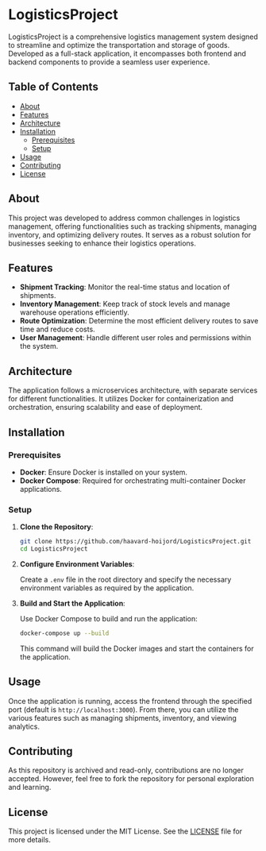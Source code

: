 # LogisticsProject

LogisticsProject is a comprehensive logistics management system designed to streamline and optimize the transportation and storage of goods. Developed as a full-stack application, it encompasses both frontend and backend components to provide a seamless user experience.

## Table of Contents

- [About](#about)
- [Features](#features)
- [Architecture](#architecture)
- [Installation](#installation)
  - [Prerequisites](#prerequisites)
  - [Setup](#setup)
- [Usage](#usage)
- [Contributing](#contributing)
- [License](#license)

## About

This project was developed to address common challenges in logistics management, offering functionalities such as tracking shipments, managing inventory, and optimizing delivery routes. It serves as a robust solution for businesses seeking to enhance their logistics operations.

## Features

- **Shipment Tracking**: Monitor the real-time status and location of shipments.
- **Inventory Management**: Keep track of stock levels and manage warehouse operations efficiently.
- **Route Optimization**: Determine the most efficient delivery routes to save time and reduce costs.
- **User Management**: Handle different user roles and permissions within the system.

## Architecture

The application follows a microservices architecture, with separate services for different functionalities. It utilizes Docker for containerization and orchestration, ensuring scalability and ease of deployment.

## Installation

### Prerequisites

- **Docker**: Ensure Docker is installed on your system.
- **Docker Compose**: Required for orchestrating multi-container Docker applications.

### Setup

1. **Clone the Repository**:

   ```bash
   git clone https://github.com/haavard-hoijord/LogisticsProject.git
   cd LogisticsProject
   ```

2. **Configure Environment Variables**:

   Create a `.env` file in the root directory and specify the necessary environment variables as required by the application.

3. **Build and Start the Application**:

   Use Docker Compose to build and run the application:

   ```bash
   docker-compose up --build
   ```

   This command will build the Docker images and start the containers for the application.

## Usage

Once the application is running, access the frontend through the specified port (default is `http://localhost:3000`). From there, you can utilize the various features such as managing shipments, inventory, and viewing analytics.

## Contributing

As this repository is archived and read-only, contributions are no longer accepted. However, feel free to fork the repository for personal exploration and learning.

## License

This project is licensed under the MIT License. See the [LICENSE](LICENSE) file for more details.
